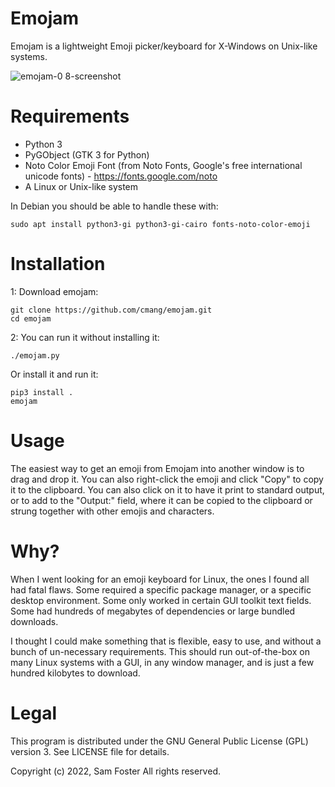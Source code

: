 # Emojam
Emojam is a lightweight Emoji picker/keyboard for X-Windows on Unix-like systems.

![emojam-0 8-screenshot](https://user-images.githubusercontent.com/261501/169489836-4c3e255a-2ded-41a8-9109-c693179e4246.png)

# Requirements

* Python 3
* PyGObject (GTK 3 for Python)
* Noto Color Emoji Font (from Noto Fonts, Google's free international unicode fonts) - https://fonts.google.com/noto
* A Linux or Unix-like system

In Debian you should be able to handle these with:

```
sudo apt install python3-gi python3-gi-cairo fonts-noto-color-emoji 
```

# Installation

1: Download emojam:

```
git clone https://github.com/cmang/emojam.git  
cd emojam  
```

2: You can run it without installing it:

```
./emojam.py
```

Or install it and run it:

```
pip3 install .  
emojam  
```

# Usage
The easiest way to get an emoji from Emojam into another window is to drag and drop it. You can also right-click the emoji and click "Copy" to copy it to the clipboard. You can also click on it to have it print to standard output, or to add to the "Output:" field, where it can be copied to the clipboard or strung together with other emojis and characters.

# Why?
When I went looking for an emoji keyboard for Linux, the ones I found all had fatal flaws. Some required a specific package manager, or a specific desktop environment. Some only worked in certain GUI toolkit text fields. Some had hundreds of megabytes of dependencies or large bundled downloads.

I thought I could make something that is flexible, easy to use, and without a bunch of un-necessary requirements. This should run out-of-the-box on many Linux systems with a GUI, in any window manager, and is just a few hundred kilobytes to download.

# Legal
This program is distributed under the GNU General Public License (GPL) version 3. See LICENSE file for details.

Copyright (c) 2022, Sam Foster All rights reserved.


